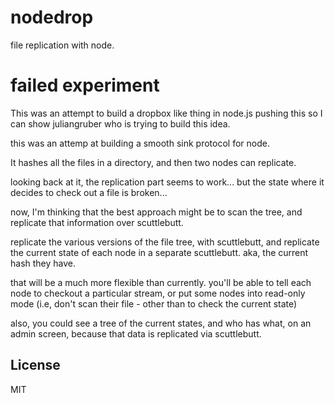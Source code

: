 # nodedrop

file replication with node.

# failed experiment

This was an attempt to build a dropbox like thing in node.js
pushing this so I can show juliangruber who is trying to build this idea.


this was an attemp at building a smooth sink protocol for node.

It hashes all the files in a directory, and then two nodes can replicate.

looking back at it, the replication part seems to work...
but the state where it decides to check out a file is broken...

now, I'm thinking that the best approach might be to scan the tree,
and replicate that information over scuttlebutt.

replicate the various versions of the file tree, with scuttlebutt,
and replicate the current state of each node in a separate scuttlebutt.
aka, the current hash they have.

that will be a much more flexible than currently. you'll be able to 
tell each node to checkout a particular stream, or put some nodes into
read-only mode (i.e, don't scan their file - other than to check the current state)

also, you could see a tree of the current states, and who has what,
on an admin screen, because that data is replicated via scuttlebutt.



## License

MIT
